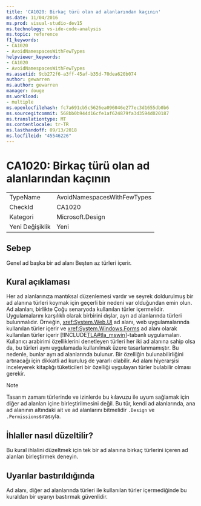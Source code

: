 ```yaml
---
title: 'CA1020: Birkaç türü olan ad alanlarından kaçının'
ms.date: 11/04/2016
ms.prod: visual-studio-dev15
ms.technology: vs-ide-code-analysis
ms.topic: reference
f1_keywords:
- CA1020
- AvoidNamespacesWithFewTypes
helpviewer_keywords:
- CA1020
- AvoidNamespacesWithFewTypes
ms.assetid: 9cb272f6-a3ff-45af-b35d-70dea620b074
author: gewarren
ms.author: gewarren
manager: douge
ms.workload:
- multiple
ms.openlocfilehash: fc7a691cb5c5626ea096046e277ec3d1655db0b6
ms.sourcegitcommit: 568bb0b944d16cfe1af624879fa3d3594d020187
ms.translationtype: MT
ms.contentlocale: tr-TR
ms.lasthandoff: 09/13/2018
ms.locfileid: "45546226"
---
```

# <a name="ca1020-avoid-namespaces-with-few-types"></a>CA1020: Birkaç türü olan ad alanlarından kaçının

|||
|-|-|
|TypeName|AvoidNamespacesWithFewTypes|
|CheckId|CA1020|
|Kategori|Microsoft.Design|
|Yeni Değişiklik|Yeni|

## <a name="cause"></a>Sebep

Genel ad başka bir ad alanı Beşten az türleri içerir.

## <a name="rule-description"></a>Kural açıklaması

Her ad alanlarınıza mantıksal düzenlemesi vardır ve seyrek doldurulmuş bir ad alanına türleri koymak için geçerli bir nedeni var olduğundan emin olun. Ad alanları, birlikte Çoğu senaryoda kullanılan türler içermelidir. Uygulamalarını karşılıklı olarak birbirini dışlar, ayrı ad alanlarında türleri bulunmalıdır. Örneğin, <xref:System.Web.UI> ad alanı, web uygulamalarında kullanılan türler içerir ve <xref:System.Windows.Forms> ad alanı olarak kullanılan türler içerir [!INCLUDE[TLA#tla_mswin](../code-quality/includes/tlasharptla_mswin_md.md)]-tabanlı uygulamaları. Kullanıcı arabirimi özelliklerini denetleyen türleri her iki ad alanına sahip olsa da, bu türleri aynı uygulamada kullanılmak üzere tasarlanmamıştır. Bu nedenle, bunlar ayrı ad alanlarında bulunur. Bir özelliğin bulunabilirliğini artıracağı için dikkatli ad kuruluş de yararlı olabilir. Ad alanı hiyerarşisi inceleyerek kitaplığı tüketicileri bir özelliği uygulayan türler bulabilir olması gerekir.

> [!NOTE]
> Tasarım zamanı türlerinde ve izinlerde bu kılavuzu ile uyum sağlamak için diğer ad alanları içine birleştirilmesini değil. Bu tür, kendi ad alanlarında, ana ad alanının altındaki ait ve ad alanlarını bitmelidir `.Design` ve `.Permissions`sırasıyla.

## <a name="how-to-fix-violations"></a>İhlaller nasıl düzeltilir?

Bu kural ihlalini düzeltmek için tek bir ad alanına birkaç türlerini içeren ad alanları birleştirmek deneyin.

## <a name="when-to-suppress-warnings"></a>Uyarılar bastırıldığında

Ad alanı, diğer ad alanlarında türleri ile kullanılan türler içermediğinde bu kuraldan bir uyarıyı bastırmak güvenlidir.